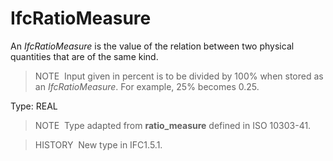 # IfcRatioMeasure

An _IfcRatioMeasure_ is the value of the relation between two physical quantities that are of the same kind.

> NOTE&nbsp; Input given in percent is to be divided by 100% when stored as an _IfcRatioMeasure_. For example, 25% becomes 0.25.

Type: REAL

> NOTE&nbsp; Type adapted from **ratio_measure** defined in ISO 10303-41.

> HISTORY&nbsp; New type in IFC1.5.1.
